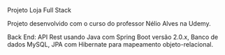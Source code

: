 Projeto Loja Full Stack

Projeto desenvolvido com o curso do professor Nélio Alves na Udemy.

Back End: API Rest usando Java com Spring Boot versão 2.0.x, Banco de dados MySQL, JPA com Hibernate para mapeamento objeto-relacional.
